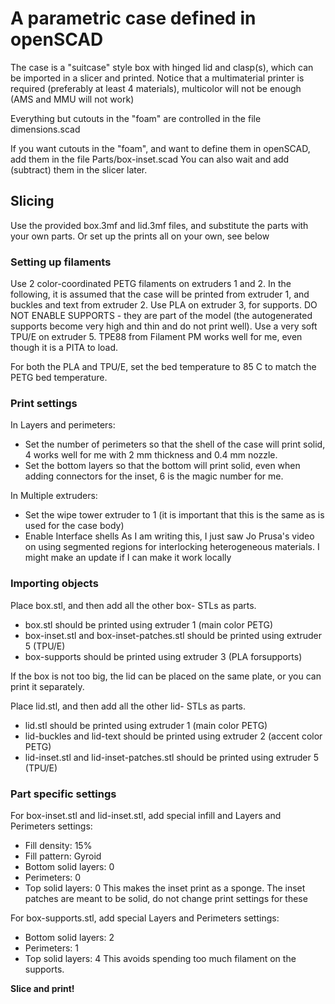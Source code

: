 # A parametric case defined in openSCAD

The case is a "suitcase" style box with hinged lid and clasp(s), which can be imported in a slicer and printed.
Notice that a multimaterial printer is required (preferably at least 4 materials), multicolor will not be enough (AMS and MMU will not work)

Everything but cutouts in the "foam" are controlled in the file dimensions.scad

If you want cutouts in the "foam", and want to define them in openSCAD, add them in the file Parts/box-inset.scad
You can also wait and add (subtract) them in the slicer later.

## Slicing

Use the provided box.3mf and lid.3mf files, and substitute the parts with your own parts.
Or set up the prints all on your own, see below

### Setting up filaments

Use 2 color-coordinated PETG filaments on extruders 1 and 2. In the following, it is assumed that the case will be printed from extruder 1, and buckles and text from extruder 2.
Use PLA on extruder 3, for supports. DO NOT ENABLE SUPPORTS - they are part of the model (the autogenerated supports become very high and thin and do not print well).
Use a very soft TPU/E on extruder 5. TPE88 from Filament PM works well for me, even though it is a PITA to load.

For both the PLA and TPU/E, set the bed temperature to 85 C to match the PETG bed temperature.

### Print settings

In Layers and perimeters:
- Set the number of perimeters so that the shell of the case will print solid, 4 works well for me with 2 mm thickness and 0.4 mm nozzle.
- Set the bottom layers so that the bottom will print solid, even when adding connectors for the inset, 6 is the magic number for me.

In Multiple extruders:
- Set the wipe tower extruder to 1 (it is important that this is the same as is used for the case body)
- Enable Interface shells
As I am writing this, I just saw Jo Prusa's video on using segmented regions for interlocking heterogeneous materials. I might make an update if I can make it work locally

### Importing objects

Place box.stl, and then add all the other box- STLs as parts.
- box.stl should be printed using extruder 1 (main color PETG)
- box-inset.stl and box-inset-patches.stl should be printed using extruder 5 (TPU/E)
- box-supports should be printed using extruder 3 (PLA forsupports)

If the box is not too big, the lid can be placed on the same plate, or you can print it separately.

Place lid.stl, and then add all the other lid- STLs as parts.
- lid.stl should be printed using extruder 1 (main color PETG)
- lid-buckles and lid-text should be printed using extruder 2 (accent color PETG)
- lid-inset.stl and lid-inset-patches.stl should be printed using extruder 5 (TPU/E)

### Part specific settings

For box-inset.stl and lid-inset.stl, add special infill and Layers and Perimeters settings:
- Fill density: 15%
- Fill pattern: Gyroid
- Bottom solid layers: 0
- Perimeters: 0
- Top solid layers: 0
This makes the inset print as a sponge. The inset patches are meant to be solid, do not change print settings for these

For box-supports.stl, add special Layers and Perimeters settings:
- Bottom solid layers: 2
- Perimeters: 1
- Top solid layers: 4
This avoids spending too much filament on the supports.



**Slice and print!**

